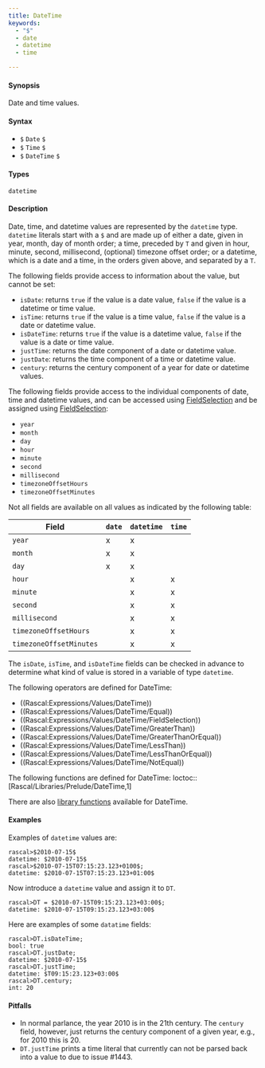 ```yaml
---
title: DateTime
keywords:
  - "$"
  - date
  - datetime
  - time

---
```


#### Synopsis

Date and time values.

#### Syntax

*  `$` `Date` `$`
*  `$` `Time` `$`
*  `$` `DateTime` `$`

#### Types

`datetime`

#### Description

Date, time, and datetime values are represented by the `datetime` type.
`datetime` literals start with a `$` and are made up of either a date, given in year, month, day of month order; 
a time, preceded by `T` and given in hour, minute, second, millisecond, (optional) timezone offset order; 
or a datetime, which is a date and a time, in the orders given above, and separated by a `T`. 

The following fields provide access to information about the value, but cannot be set:

* `isDate`: returns `true` if the value is a date value, `false` if the value is a
   datetime or time value.
* `isTime`: returns `true` if the value is a time value, `false` if the value is a
   date or datetime value.
* `isDateTime`: returns `true` if the value is a datetime value, `false` if the value is a
   date or time value.
* `justTime`: returns the date component of a date or datetime value.
* `justDate`: returns the time component of a time or datetime value.
* `century`: returns the century component of a year for date or datetime values.


The following fields provide access to the individual components of date, time and datetime values,
and can be accessed using [FieldSelection](../../../../Rascal/Expressions/Values/DateTime/FieldSelection) and be assigned using [FieldSelection](../../../../Rascal/Expressions/Values/DateTime/FieldSelection):

*  `year`
*  `month`
*  `day`
*  `hour`
*  `minute`
*  `second`
*  `millisecond`
*  `timezoneOffsetHours`
*  `timezoneOffsetMinutes`


Not all fields are available on all values as indicated by the following table:

| Field                   | `date` | `datetime` | `time`  |
| --- | --- | --- | --- |
| `year`                  |  x     |  x         |        
| `month`                 |  x     |  x         |        
| `day`                   |  x     |  x         |        
| `hour`                  |        |  x         | x       |
| `minute`                |        |  x         | x       |
| `second`                |        |  x         | x       |
| `millisecond`           |        |  x         | x       |
| `timezoneOffsetHours`   |        |  x         | x       |
| `timezoneOffsetMinutes` |        |  x         | x       |


The `isDate`, `isTime`, and `isDateTime` fields can be checked in advance to determine what
kind of value is stored in a variable of type `datetime`.

The following operators are defined for DateTime:
* ((Rascal:Expressions/Values/DateTime))
* ((Rascal:Expressions/Values/DateTime/Equal))
* ((Rascal:Expressions/Values/DateTime/FieldSelection))
* ((Rascal:Expressions/Values/DateTime/GreaterThan))
* ((Rascal:Expressions/Values/DateTime/GreaterThanOrEqual))
* ((Rascal:Expressions/Values/DateTime/LessThan))
* ((Rascal:Expressions/Values/DateTime/LessThanOrEqual))
* ((Rascal:Expressions/Values/DateTime/NotEqual))

The following functions are defined for DateTime:
loctoc::[Rascal/Libraries/Prelude/DateTime,1]

There are also [library functions](../../../../Library/DateTime.md) available for DateTime.

#### Examples

Examples of `datetime` values are:

```rascal-shell
rascal>$2010-07-15$
datetime: $2010-07-15$
rascal>$2010-07-15T07:15:23.123+0100$;
datetime: $2010-07-15T07:15:23.123+01:00$
```
Now introduce a `datetime` value and assign it to `DT`.

```rascal-shell
rascal>DT = $2010-07-15T09:15:23.123+03:00$;
datetime: $2010-07-15T09:15:23.123+03:00$
```
Here are examples of some `datatime` fields:

```rascal-shell
rascal>DT.isDateTime;
bool: true
rascal>DT.justDate;
datetime: $2010-07-15$
rascal>DT.justTime;
datetime: $T09:15:23.123+03:00$
rascal>DT.century;
int: 20
```

#### Pitfalls

* In normal parlance, the year 2010 is in the 21th century. The `century` field, however, just returns the century component of a given year, e.g., for 2010 this is 20.
* `DT.justTime` prints a time literal that currently can not be parsed back into a value to due to issue #1443.



